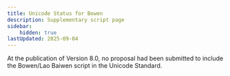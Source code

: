 ```yaml
---
title: Unicode Status for Bowen
description: Supplementary script page
sidebar:
    hidden: true
lastUpdated: 2025-09-04
---
```


At the publication of Version 8.0, no proposal had been submitted to include the Bowen/Lao Baiwen script in the Unicode Standard.

[comment]: # (end of intro)

[comment]: # (start of blocks)



[comment]: # (end of blocks)

[comment]: # (start of chars)



[comment]: # (end of chars)

[comment]: # (start of rest)


